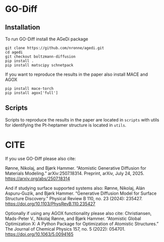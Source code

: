# GO-Diff

## Installation 
To run GO-Diff install the AGeDi package
```
git clone https://github.com/nronne/agedi.git
cd agedi
git checkout boltzmann-diffusion
pip install .
pip install matscipy schnetpack
```

If you want to reproduce the results in the paper also install MACE and AGOX

```
pip install mace-torch
pip install agox['full']
```

## Scripts
Scripts to reproduce the results in the paper are located in `scripts`
with utils for identifying the Pt-heptamer structure is located in `utils`.

# CITE
If you use GO-Diff please also cite:

Rønne, Nikolaj, and Bjørk Hammer. “Atomistic Generative Diffusion for Materials Modeling.” arXiv:2507.18314. Preprint, arXiv, July 24, 2025. https://arxiv.org/abs/2507.18314

And if studying surface supported systems also:
Rønne, Nikolaj, Alán Aspuru-Guzik, and Bjørk Hammer. “Generative Diffusion Model for Surface Structure Discovery.” Physical Review B 110, no. 23 (2024): 235427. https://doi.org/10.1103/PhysRevB.110.235427

Optionally if using any AGOX functionality please also cite:
Christiansen, Mads-Peter V., Nikolaj Rønne, and Bjørk
Hammer. “Atomistic Global Optimization X: A Python Package for
Optimization of Atomistic Structures.” The Journal of Chemical Physics
157, no. 5 (2022): 054701. https://doi.org/10.1063/5.0094165
